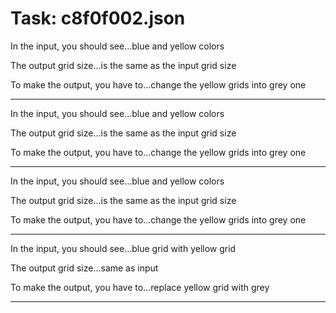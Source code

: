 # Task: c8f0f002.json

In the input, you should see...blue and yellow colors

The output grid size...is the same as the input grid size

To make the output, you have to...change the yellow grids into grey one

---

In the input, you should see...blue and yellow colors

The output grid size...is the same as the input grid size

To make the output, you have to...change the yellow grids into grey one

---

In the input, you should see...blue and yellow colors

The output grid size...is the same as the input grid size

To make the output, you have to...change the yellow grids into grey one

---

In the input, you should see...blue grid with yellow grid

The output grid size...same as  input

To make the output, you have to...replace yellow grid with grey

---

